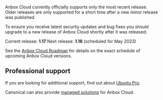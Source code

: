 Anbox Cloud currently officially supports only the most recent release. Older releases are only supported for a short time after a new minor release was published.

To ensure you receive latest security updates and bug fixes you should upgrade to a new release of Anbox Cloud shortly after it was released.

Current release: **1.17**
Next release: **1.18** (scheduled for May 2023)

See the [Anbox Cloud Roadmap](https://discourse.ubuntu.com/t/release-roadmap/19359) for details on the exact schedule of upcoming Anbox Cloud versions.

## Professional support

If you are looking for additional support, find out about [Ubuntu Pro](https://ubuntu.com/support).

Canonical can also provide [managed solutions](https://ubuntu.com/managed) for Anbox Cloud.
